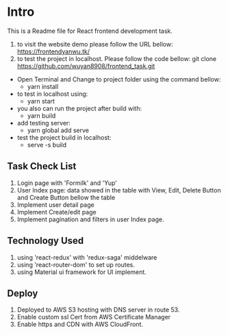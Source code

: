 # Intro

This is a Readme file for React frontend development task. 
1. to visit the website demo please follow the URL bellow:
  https://frontendyanwu.tk/
2. to test the project in localhost. Please follow the code bellow:
  git clone https://github.com/wuyan8908/frontend_task.git
  - Open Terminal and Change to project folder using the command bellow:
    - yarn install
  - to test in localhost using:
    - yarn start
  - you also can run the project after build with:
    - yarn build
  - add testing server:
    - yarn global add serve
  - test the project build in localhost:
    - serve -s build 

## Task Check List

1. Login page with 'Formilk' and 'Yup'
2. User Index page: data showed in the table with View, Edit, Delete Button and Create Button bellow the table
3. Implement user detail page
4. Implement Create/edit page
5. Implement pagination and filters in user Index page.

## Technology Used

1. using 'react-redux' with 'redux-saga' middelware
2. using 'react-router-dom' to set up routes.
3. using Material ui framework for UI implement.

## Deploy 

1. Deployed to AWS S3 hosting with DNS server in route 53.
2. Enable custom ssl Cert from AWS Certificate Manager
3. Enable https and CDN with AWS CloudFront.


